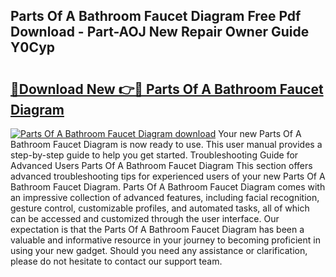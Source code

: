 ## Parts Of A Bathroom Faucet Diagram Free Pdf Download - Part-AOJ New Repair Owner Guide Y0Cyp

# <h2><a href="http://dfu3vy.blite.top/?on=Parts+Of+A+Bathroom+Faucet+Diagram">🔗Download New 👉🔴 Parts Of A Bathroom Faucet Diagram</a></h2>

[![Parts Of A Bathroom Faucet Diagram download](https://i.imgur.com/lujVjoI.png)](http://dfu3vy.blite.top/?on=Parts+Of+A+Bathroom+Faucet+Diagram)
Your new Parts Of A Bathroom Faucet Diagram is now ready to use. This user manual provides a step-by-step guide to help you get started. Troubleshooting Guide for Advanced Users Parts Of A Bathroom Faucet Diagram This section offers advanced troubleshooting tips for experienced users of your new Parts Of A Bathroom Faucet Diagram. Parts Of A Bathroom Faucet Diagram comes with an impressive collection of advanced features, including facial recognition, gesture control, customizable profiles, and automated tasks, all of which can be accessed and customized through the user interface. Our expectation is that the Parts Of A Bathroom Faucet Diagram has been a valuable and informative resource in your journey to becoming proficient in using your new gadget. Should you need any assistance or clarification, please do not hesitate to contact our support team.

